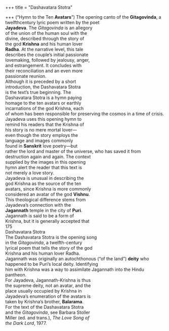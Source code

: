 +++
title = "Dashavatara Stotra"

+++
(“Hymn to the Ten **Avatars**”) The opening canto of the **Gitagovinda**, a twelfthcentury lyric poem written by the poet  
**Jayadeva**. The *Gitagovinda* is an allegory  
of the union of the human soul with the  
divine, described through the story of  
the god **Krishna** and his human lover  
**Radha**. At the narrative level, this tale  
describes the couple’s initial passionate  
lovemaking, followed by jealousy, anger,  
and estrangement. It concludes with  
their reconciliation and an even more  
passionate reunion.  
Although it is preceded by a short  
introduction, the Dashavatara Stotra  
is the text’s true beginning. The  
Dashavatara Stotra is a hymn paying  
homage to the ten avatars or earthly  
incarnations of the god Krishna, each  
of whom has been responsible for preserving the cosmos in a time of crisis.  
Jayadeva uses this opening hymn to  
remind his readers that the Krishna of  
his story is no mere mortal lover—  
even though the story employs the  
language and images commonly  
found in **Sanskrit** love poetry—but  
rather the lord and master of the universe, who has saved it from destruction again and again. The context  
supplied by the images in this opening  
hymn alert the reader that this text is  
not merely a love story.  
Jayadeva is unusual in describing the  
god Krishna as the source of the ten  
avatars, since Krishna is more commonly  
considered an avatar of the god **Vishnu**.  
This theological difference stems from  
Jayadeva’s connection with the  
**Jagannath** temple in the city of **Puri**.  
Jagannath is said to be a form of  
Krishna, but it is generally accepted that  
175  
Dashavatara Stotra  
The Dashavatara Stotra is the opening song  
in the *Gitagovinda*, a twelfth-century  
lyrical poem that tells the story of the god  
Krishna and his human lover Radha.  
Jagannath was originally an autochthonous (“of the land”) **deity** who happened to be Puri’s local deity. Identifying  
him with Krishna was a way to assimilate Jagannath into the Hindu pantheon.  
For Jayadeva, Jagannath-Krishna is thus  
the supreme deity, not an avatar, and the  
place usually occupied by Krishna in  
Jayadeva’s enumeration of the avatars is  
taken by Krishna’s brother, **Balarama**.  
For the text of the Dashavatara Stotra  
and the *Gitagovinda*, see Barbara Stoller  
Miller (ed. and trans.), *The Love Song of*  
*the Dark Lord*, 1977.